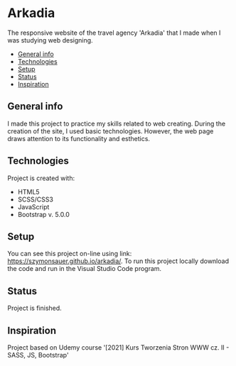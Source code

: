 # Arkadia
The responsive website of the travel agency 'Arkadia' that I made when I was studying
web designing. 

* [General info](#general-info)
* [Technologies](#technologies)
* [Setup](#setup)
* [Status](#status)
* [Inspiration](#inspiration)

## General info
I made this project to practice my skills related to web creating. During the creation of the site, I used basic technologies. 
However, the web page draws attention to its functionality and esthetics.

## Technologies
Project is created with:
* HTML5
* SCSS/CSS3
* JavaScript
* Bootstrap v. 5.0.0

## Setup
You can see this project on-line using link: https://szymonsauer.github.io/arkadia/.
To run this project locally download the code and run in the Visual Studio Code program. 

## Status
Project is finished.

## Inspiration
Project based on Udemy course '[2021] Kurs Tworzenia Stron WWW cz. II - SASS, JS, Bootstrap'
